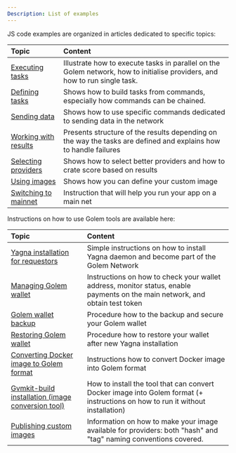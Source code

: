 ```yaml
---
Description: List of examples
---
```


JS code examples are organized in articles dedicated to specific topics:

| Topic         |    Content    |
|:-------------------|:---------------------------------------------|
|[Executing tasks](/docs/creators/javascript/examples/executing-tasks) | Illustrate how to execute tasks in parallel on the Golem network, how to initialise providers, and how to run single task.              |
|[Defining tasks](/docs/creators/javascript/examples/composing-tasks)  | Shows how to build tasks from commands, especially how commands can be chained. |
|[Sending data](/docs/creators/javascript/examples/transferring-data)    | Shows how to use specific commands dedicated to sending data in the network|
|[Working with results](/docs/creators/javascript/examples/working-with-results) |Presents structure of the results depending on the way the tasks are defined and explains how to handle failures|
|[Selecting providers](/docs/creators/javascript/examples/selecting-providers)             | Shows how to select better providers and how to crate score based on results|
|[Using images](/docs/creators/javascript/examples/working-with-images)                    | Shows how you can define your custom image |
|[Switching to mainnet](/docs/creators/javascript/examples/switching-to-mainnet)          | Instruction that will help you run your app on a main net |


Instructions on how to use Golem tools are available here:

| Topic          |    Content    |
|:----------|:-------------------------------------------------------|
|[Yagna installation for requestors](/docs/creators/javascript/examples/tools/yagna-installation-for-requestors) | Simple instructions on how to install Yagna daemon and become part of the Golem Network |
|[Managing Golem wallet](/docs/creators/javascript/examples/tools/managing-golem-wallet) | Instructions on how to check your wallet address, monitor status, enable payments on the main network, and obtain test token |
|[Golem wallet backup](/docs/creators/javascript/examples/tools/golem-wallet-backup) | Procedure how to the backup and secure your Golem wallet |
|[Restoring Golem wallet](/docs/creators/javascript/examples/tools/restoring-golem-wallet) | Procedure how to restore your wallet after new Yagna installation |
|[Converting Docker image to Golem format](/docs/creators/javascript/examples/tools/converting-docker-image-to-golem-format) | Instructions how to convert Docker image into Golem format   |
|[Gvmkit-build installation (image conversion tool)](/docs/creators/javascript/examples/tools/gvmkit-build-installation) | How to install the tool that can convert Docker image into Golem format (+ instructions on how to run it without installation) |
|[Publishing custom images](/docs/creators/javascript/examples/tools/publishing-custom-images)| Information on how to make your image available for providers: both "hash" and "tag" naming conventions covered.   |






